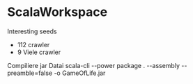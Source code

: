 # ScalaWorkspace

Interesting seeds
- 112   crawler
- 9 Viele crawler

Compiliere jar Datai
scala-cli --power package . --assembly --preamble=false -o GameOfLife.jar